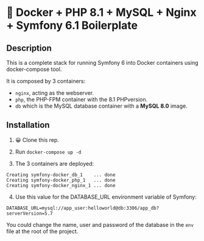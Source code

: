 # 🐳 Docker + PHP 8.1 + MySQL + Nginx + Symfony 6.1 Boilerplate

## Description

This is a complete stack for running Symfony 6 into Docker containers using docker-compose tool.

It is composed by 3 containers:

- `nginx`, acting as the webserver.
- `php`, the PHP-FPM container with the 8.1 PHPversion.
- `db` which is the MySQL database container with a **MySQL 8.0** image.

## Installation

1. 😀 Clone this rep.

2. Run `docker-compose up -d`

3. The 3 containers are deployed: 

```
Creating symfony-docker_db_1    ... done
Creating symfony-docker_php_1   ... done
Creating symfony-docker_nginx_1 ... done
```

4. Use this value for the DATABASE_URL environment variable of Symfony:

```
DATABASE_URL=mysql://app_user:helloworld@db:3306/app_db?serverVersion=5.7
```

You could change the name, user and password of the database in the `env` file at the root of the project.

